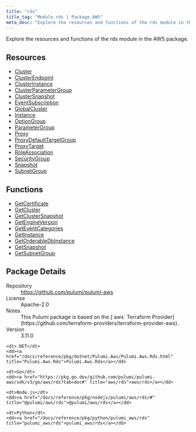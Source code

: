 ```yaml
---
title: "rds"
title_tag: "Module rds | Package AWS"
meta_desc: "Explore the resources and functions of the rds module in the AWS package."
---
```


<!-- WARNING: this file was generated by Pulumi Docs Generator. -->
<!-- Do not edit by hand unless you're certain you know what you are doing! -->

Explore the resources and functions of the rds module in the AWS package.

<h2 id="resources">Resources</h2>
<ul class="api">
    <li><a href="cluster" title="Cluster"><span class="symbol resource"></span>Cluster</a></li>
    <li><a href="clusterendpoint" title="ClusterEndpoint"><span class="symbol resource"></span>ClusterEndpoint</a></li>
    <li><a href="clusterinstance" title="ClusterInstance"><span class="symbol resource"></span>ClusterInstance</a></li>
    <li><a href="clusterparametergroup" title="ClusterParameterGroup"><span class="symbol resource"></span>ClusterParameterGroup</a></li>
    <li><a href="clustersnapshot" title="ClusterSnapshot"><span class="symbol resource"></span>ClusterSnapshot</a></li>
    <li><a href="eventsubscription" title="EventSubscription"><span class="symbol resource"></span>EventSubscription</a></li>
    <li><a href="globalcluster" title="GlobalCluster"><span class="symbol resource"></span>GlobalCluster</a></li>
    <li><a href="instance" title="Instance"><span class="symbol resource"></span>Instance</a></li>
    <li><a href="optiongroup" title="OptionGroup"><span class="symbol resource"></span>OptionGroup</a></li>
    <li><a href="parametergroup" title="ParameterGroup"><span class="symbol resource"></span>ParameterGroup</a></li>
    <li><a href="proxy" title="Proxy"><span class="symbol resource"></span>Proxy</a></li>
    <li><a href="proxydefaulttargetgroup" title="ProxyDefaultTargetGroup"><span class="symbol resource"></span>ProxyDefaultTargetGroup</a></li>
    <li><a href="proxytarget" title="ProxyTarget"><span class="symbol resource"></span>ProxyTarget</a></li>
    <li><a href="roleassociation" title="RoleAssociation"><span class="symbol resource"></span>RoleAssociation</a></li>
    <li><a href="securitygroup" title="SecurityGroup"><span class="symbol resource"></span>SecurityGroup</a></li>
    <li><a href="snapshot" title="Snapshot"><span class="symbol resource"></span>Snapshot</a></li>
    <li><a href="subnetgroup" title="SubnetGroup"><span class="symbol resource"></span>SubnetGroup</a></li>
</ul>

<h2 id="functions">Functions</h2>
<ul class="api">
    <li><a href="getcertificate" title="GetCertificate"><span class="symbol function"></span>GetCertificate</a></li>
    <li><a href="getcluster" title="GetCluster"><span class="symbol function"></span>GetCluster</a></li>
    <li><a href="getclustersnapshot" title="GetClusterSnapshot"><span class="symbol function"></span>GetClusterSnapshot</a></li>
    <li><a href="getengineversion" title="GetEngineVersion"><span class="symbol function"></span>GetEngineVersion</a></li>
    <li><a href="geteventcategories" title="GetEventCategories"><span class="symbol function"></span>GetEventCategories</a></li>
    <li><a href="getinstance" title="GetInstance"><span class="symbol function"></span>GetInstance</a></li>
    <li><a href="getorderabledbinstance" title="GetOrderableDbInstance"><span class="symbol function"></span>GetOrderableDbInstance</a></li>
    <li><a href="getsnapshot" title="GetSnapshot"><span class="symbol function"></span>GetSnapshot</a></li>
    <li><a href="getsubnetgroup" title="GetSubnetGroup"><span class="symbol function"></span>GetSubnetGroup</a></li>
</ul>

<h2 id="package-details">Package Details</h2>
<dl class="package-details">
	<dt>Repository</dt>
	<dd><a href="https://github.com/pulumi/pulumi-aws">https://github.com/pulumi/pulumi-aws</a></dd>
	<dt>License</dt>
	<dd>Apache-2.0</dd>
	<dt>Notes</dt>
	<dd>This Pulumi package is based on the [`aws` Terraform Provider](https://github.com/terraform-providers/terraform-provider-aws).</dd>
	<dt>Version</dt>
	<dd>3.11.0</dd>
</dl>



<dl class="tabular">

    <dt>.NET</dt>
    <dd><a href="/docs/reference/pkg/dotnet/Pulumi.Aws/Pulumi.Aws.Rds.html" title="Pulumi.Aws.Rds">Pulumi.Aws.Rds</a></dd>

    <dt>Go</dt>
    <dd><a href="https://pkg.go.dev/github.com/pulumi/pulumi-aws/sdk/v3/go/aws/rds?tab=doc#" title="aws/rds">aws/rds</a></dd>

    <dt>Node.js</dt>
    <dd><a href="/docs/reference/pkg/nodejs/pulumi/aws/rds/#" title="@pulumi/aws/rds">@pulumi/aws/rds</a></dd>

    <dt>Python</dt>
    <dd><a href="/docs/reference/pkg/python/pulumi_aws/rds" title="pulumi_aws/rds">pulumi_aws/rds</a></dd>

</dl>

